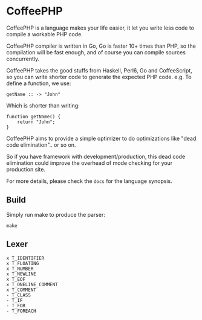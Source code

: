 CoffeePHP
==================

CoffeePHP is a language makes your life easier,
it let you write less code to compile a workable PHP code.

CoffeePHP compiler is written in Go, Go is faster 10+ times than PHP, so the compilation
will be fast enough, and of course you can compile sources concurrently.

CoffeePHP takes the good stuffs from Haskell, Perl6, Go and CoffeeScript, so you can write
shorter code to generate the expected PHP code. e.g. To define a function, we use:

    getName :: -> "John"

Which is shorter than writing:

    function getName() {
        return "John";
    }

CoffeePHP aims to provide a simple optimizer to do optimizations like "dead
code elimination".. or so on.

So if you have framework with development/production, this dead code elimination 
could improve the overhead of mode checking for your production site.

For more details, please check the `docs` for the language synopsis.


Build
---------
Simply run make to produce the parser:

    make



Lexer
------

	x T_IDENTIFIER
	x T_FLOATING
	x T_NUMBER
	x T_NEWLINE
	x T_EOF
	x T_ONELINE_COMMENT
	x T_COMMENT
	- T_CLASS
	- T_IF
	- T_FOR
	- T_FOREACH


